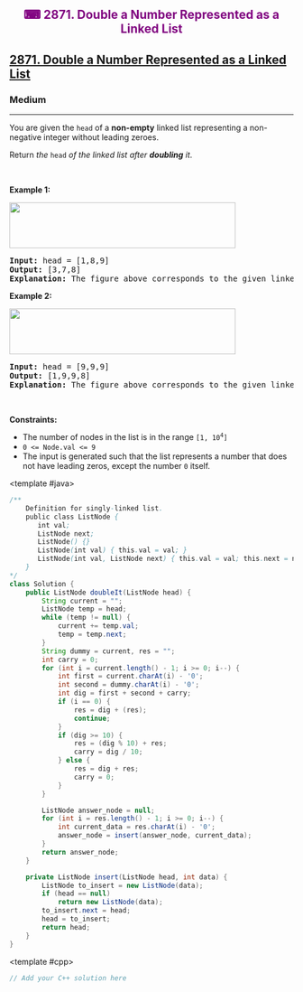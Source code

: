 <div align = "center">
<h style = "margin-bottom: 0px; margin-top: 0px; color : purple;" align = "center" class = "header">

## ⌨ 2871. Double a Number Represented as a Linked List

</h>
</div>

<h2><a href="https://leetcode.com/problems/double-a-number-represented-as-a-linked-list" target = "_blank">2871. Double a Number Represented as a Linked List</a></h2><h3>Medium</h3><hr><p>You are given the <code>head</code> of a <strong>non-empty</strong> linked list representing a non-negative integer without leading zeroes.</p>

<p>Return <em>the </em><code>head</code><em> of the linked list after <strong>doubling</strong> it</em>.</p>

<p>&nbsp;</p>
<p><strong class="example">Example 1:</strong></p>
<img alt="" src="https://assets.leetcode.com/uploads/2023/05/28/example.png" style="width: 401px; height: 81px;" />
<pre>
<strong>Input:</strong> head = [1,8,9]
<strong>Output:</strong> [3,7,8]
<strong>Explanation:</strong> The figure above corresponds to the given linked list which represents the number 189. Hence, the returned linked list represents the number 189 * 2 = 378.
</pre>

<p><strong class="example">Example 2:</strong></p>
<img alt="" src="https://assets.leetcode.com/uploads/2023/05/28/example2.png" style="width: 401px; height: 81px;" />
<pre>
<strong>Input:</strong> head = [9,9,9]
<strong>Output:</strong> [1,9,9,8]
<strong>Explanation:</strong> The figure above corresponds to the given linked list which represents the number 999. Hence, the returned linked list reprersents the number 999 * 2 = 1998. 
</pre>

<p>&nbsp;</p>
<p><strong>Constraints:</strong></p>

<ul>
	<li>The number of nodes in the list is in the range <code>[1, 10<sup>4</sup>]</code></li>
	<li><font face="monospace"><code>0 &lt;= Node.val &lt;= 9</code></font></li>
	<li>The input is generated such that the list represents a number that does not have leading zeros, except the number <code>0</code> itself.</li>
</ul>

<CodeTabs :languages="[ { name: 'C++', slot: 'cpp' }, { name: 'Java', slot: 'java' } ]">

<template #java>

```java
/**
    Definition for singly-linked list.
    public class ListNode {
       int val;
       ListNode next;
       ListNode() {}
       ListNode(int val) { this.val = val; }
       ListNode(int val, ListNode next) { this.val = val; this.next = next; }
    }
*/
class Solution {
    public ListNode doubleIt(ListNode head) {
        String current = "";
        ListNode temp = head;
        while (temp != null) {
            current += temp.val;
            temp = temp.next;
        }
        String dummy = current, res = "";
        int carry = 0;
        for (int i = current.length() - 1; i >= 0; i--) {
            int first = current.charAt(i) - '0';
            int second = dummy.charAt(i) - '0';
            int dig = first + second + carry;
            if (i == 0) {
                res = dig + (res);
                continue;
            }
            if (dig >= 10) {
                res = (dig % 10) + res;
                carry = dig / 10;
            } else {
                res = dig + res;
                carry = 0;
            }
        }

        ListNode answer_node = null;
        for (int i = res.length() - 1; i >= 0; i--) {
            int current_data = res.charAt(i) - '0';
            answer_node = insert(answer_node, current_data);
        }
        return answer_node;
    }

    private ListNode insert(ListNode head, int data) {
        ListNode to_insert = new ListNode(data);
        if (head == null)
            return new ListNode(data);
        to_insert.next = head;
        head = to_insert;
        return head;
    }
}
```

</template>

<template #cpp>

```cpp
// Add your C++ solution here
```

</template>

</CodeTabs>
